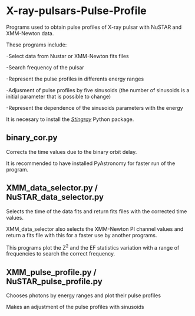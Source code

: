 # X-ray-pulsars-Pulse-Profile

Programs used to obtain pulse profiles of X-ray pulsar with NuSTAR and XMM-Newton data.

These programs include:

-Select data from Nustar or XMM-Newton fits files

-Search frequency of the pulsar

-Represent the pulse profiles in differents energy ranges

-Adjusment of pulse profiles by five sinusoids (the number of sinusoids is a initial parameter that is possible to change)

-Represent the dependence of the sinusoids parameters with the energy

It is necesary to install the *[Stingray][1]* Python package.

[1]: https://stingray.readthedocs.io/en/latest/

## binary_cor.py

Corrects the time values due to the binary orbit delay.

It is recommended to have installed PyAstronomy for faster run of the program.

##  XMM_data_selector.py / NuSTAR_data_selector.py

Selects the time of the data fits and return fits files with the corrected time values.

XMM_data_selector also selects the XMM-Newton PI channel values and return a fits file with this for a faster use by another programs.

This programs plot the Z<sup>2</sup> and the EF statistics variation with a range of frequencies to search the correct frequency.

##  XMM_pulse_profile.py / NuSTAR_pulse_profile.py

Chooses photons by energy ranges and plot their pulse profiles

Makes an adjustment of the pulse profiles with sinusoids

